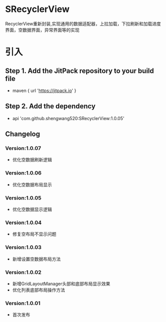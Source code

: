 # SRecyclerView
RecyclerView重新封装,实现通用的数据适配器，上拉加载，下拉刷新和加载进度界面，空数据界面，异常界面等的实现

# 引入
## Step 1. Add the JitPack repository to your build file
* maven { url '<https://jitpack.io>' }

## Step 2. Add the dependency
* api 'com.github.shengwang520:SRecyclerView:1.0.05'

## Changelog
### Version:1.0.07
* 优化空数据刷新逻辑

### Version:1.0.06
* 优化空数据布局显示

### Version:1.0.05
* 优化空数据显示逻辑

### Version:1.0.04
* 修复空布局不显示问题

### Version:1.0.03
* 新增设置空数据布局方法

### Version:1.0.02
* 新增GridLayoutManager头部和底部布局显示效果
* 优化列表底部布局操作方法

### Version:1.0.01
* 首次发布
